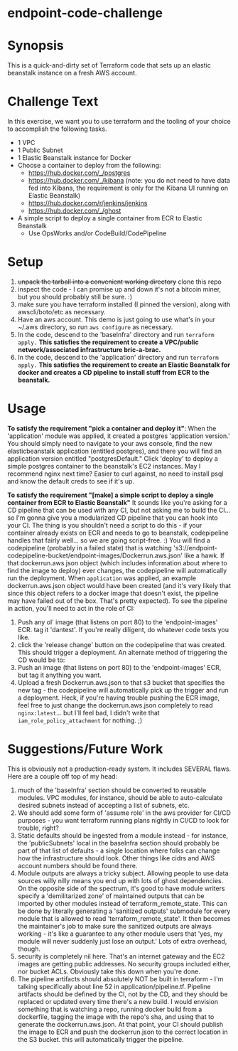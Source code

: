 # endpoint-code-challenge

# Synopsis

This is a quick-and-dirty set of Terraform code that sets up an elastic beanstalk instance on a fresh AWS account.

# Challenge Text

In this exercise, we want you to use terraform and the tooling of your choice to accomplish the following tasks.  


- 1 VPC
- 1 Public Subnet
- 1 Elastic Beanstalk instance for Docker
- Choose a container to deploy from the following:
  - https://hub.docker.com/_/postgres
  - https://hub.docker.com/_/kibana (note: you do not need to have data fed into Kibana, the requirement is only for the Kibana UI running on Elastic Beanstalk)
  - https://hub.docker.com/r/jenkins/jenkins
  - https://hub.docker.com/_/ghost
- A simple script to deploy a single container from ECR to Elastic Beanstalk
  - Use OpsWorks and/or CodeBuild/CodePipeline

# Setup
1. ~~unpack the tarball into a convenient working directory~~ clone this repo
2. inspect the code - I can promise up and down it's not a bitcoin miner, but you should probably still be sure. :)
3. make sure you have terraform installed (I pinned the version), along with awscli/boto/etc as necessary.
4. Have an aws account.  This demo is just going to use what's in your ~/.aws directory, so run `aws configure` as necessary.
5. In the code, descend to the 'baseInfra' directory and run `terraform apply.` **This satisfies the requirement to create a VPC/public network/associated infrastructure bric-a-brac.**
6. In the code, descend to the 'application' directory and run `terraform apply.`  **This satisfies the requirement to create an Elastic Beanstalk for docker and creates a CD pipeline to install stuff from ECR to the beanstalk.**

# Usage 

**To satisfy the requirement "pick a container and deploy it"**: When the 'application' module was applied, it created a postgres 'application version.'  You should simply need to navigate to your aws console, find the new elasticbeanstalk application (entitled postgres), and there you will find an application version entitled "postgresDefault."  Click 'deploy' to deploy a simple postgres container to the beanstalk's EC2 instances.  May I recommend nginx next time?  Easier to curl against, no need to install psql and know the default creds to see if it's up.

**To satisfy the requirement "[make] a simple script to deploy a single container from ECR to Elastic Beanstalk"** It sounds like you're asking for a CD pipeline that can be used with any CI, but not asking me to build the CI... so I'm gonna give you a modularized CD pipeline that you can hook into your CI.  The thing is you shouldn't need a script to do this - if your container already exists on ECR and needs to go to beanstalk, codepipeline handles that fairly well... so we are going script-free. :)  You will find a codepipeline (probably in a failed state) that is watching 's3://endpoint-codepipeline-bucket/endpoint-images/Dockerrun.aws.json' like a hawk.  If that dockerrun.aws.json object (which includes information about where to find the image to deploy) ever changes, the codepipeline will automatically run the deployment.  When `application` was applied, an example dockerrun.aws.json object would have been created (and it's very likely that since this object refers to a docker image that doesn't exist, the pipeline may have failed out of the box.  That's pretty expected).  To see the pipeline in action, you'll need to act in the role of CI:
1. Push any ol' image (that listens on port 80) to the 'endpoint-images' ECR.  tag it 'dantest'.  If you're really diligent, do whatever code tests you like.
2. click the 'release change' button on the codepipeline that was created.  This should trigger a deployment.
An alternate method of triggering the CD would be to:
1. Push an image (that listens on port 80) to the 'endpoint-images' ECR, but tag it anything you want.
2. Upload a fresh Dockerrun.aws.json to that s3 bucket that specifies the new tag - the codepipeline will automatically pick up the trigger and run a deployment.
Heck, if you're having trouble pushing the ECR image, feel free to just change the dockerrun.aws.json completely to read `nginx:latest`... but I'll feel bad, I didn't write that `iam_role_policy_attachment` for nothing. ;)

# Suggestions/Future Work
This is obviously not a production-ready system.  It includes SEVERAL flaws.  Here are a couple off top of my head:
1. much of the 'baseInfra' section should be converted to reusable modules.  VPC modules, for instance, should be able to auto-calculate desired subnets instead of accepting a list of subnets, etc.
2. We should add some form of 'assume role' in the aws provider for CI/CD purposes - you want terraform running plans nightly in CI/CD to look for trouble, right?
3. Static defaults should be ingested from a module instead - for instance, the 'publicSubnets' local in the baseInfra section should probably be part of that list of defaults - a single location where folks can change how the infrastructure should look.  Other things like cidrs and AWS account numbers should be found there.
4. Module outputs are always a tricky subject.  Allowing people to use data sources willy nilly means you end up with lots of ghost dependencies.  On the opposite side of the spectrum, it's good to have module writers specify a 'demilitarized zone' of maintained outputs that can be imported by other modules instead of terraform_remote_state.  This can be done by literally generating a 'sanitized outputs' submodule for every module that is allowed to read 'terraform_remote_state'.  It then becomes the maintainer's job to make sure the sanitized outputs are always working - it's like a guarantee to any other module users that 'yes, my module will never suddenly just lose an output.'  Lots of extra overhead, though.
5. security is completely nil here.  That's an internet gateway and the EC2 images are getting public addresses.  No security groups included either, nor bucket ACLs.  Obviously take this down when you're done.
6. The pipeline artifacts should absolutely NOT be built in terraform - I'm talking specifically about line 52 in application/pipeline.tf.  Pipeline artifacts should be defined by the CI, not by the CD, and they should be replaced or updated every time there's a new build.  I would envision something that is watching a repo, running docker build from a dockerfile, tagging the image with the repo's sha, and using that to generate the dockerrun.aws.json. At that point, your CI should publish the image to ECR and push the dockerrun.json to the correct location in the S3 bucket.  this will automatically trigger the pipeline.